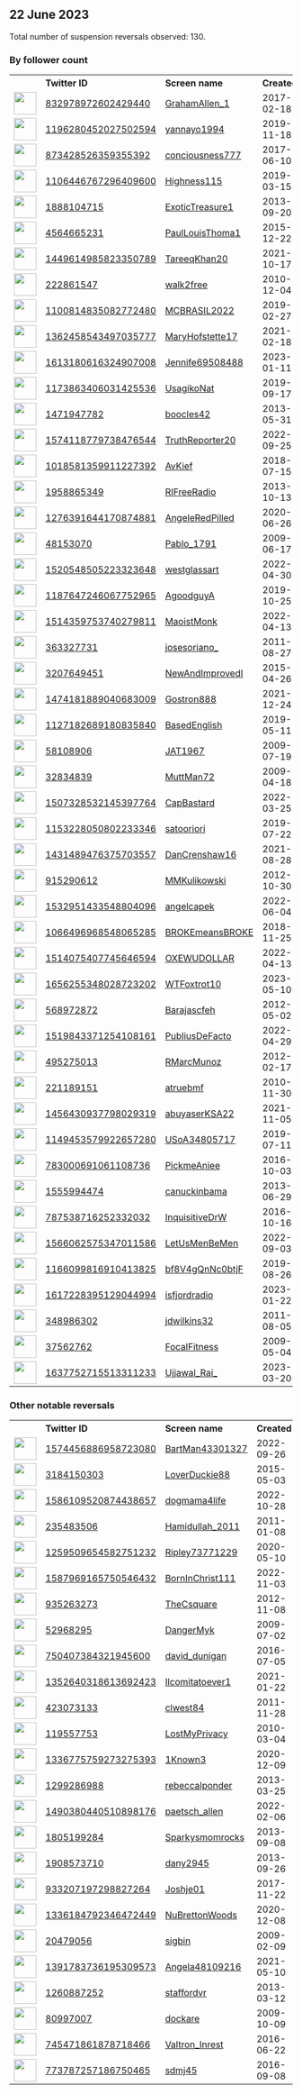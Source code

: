 
## 22 June 2023
Total number of suspension reversals observed: 130.

### By follower count
<table><tr><th></th><th align="left">Twitter ID</th><th align="left">Screen name</th>
<th align="left">Created</th><th align="left">Status</th><th align="left">Suspended</th><th align="left">Followers</th>
<tr><td><a href="https://pbs.twimg.com/profile_images/1600470480473018374/9qF2m59R_normal.jpg"><img src="https://pbs.twimg.com/profile_images/1600470480473018374/9qF2m59R_normal.jpg" width="40px" height="40px" align="center"/></a></td><td><a href="https://twitter.com/intent/user?user_id=832978972602429440">832978972602429440</a></td><td><a href="https://twitter.com/GrahamAllen_1">GrahamAllen_1</a></td><td>2017-02-18</td><td align="center"></td><td>2023-06-21</td><td>358312</td></tr>
<tr><td><a href="https://pbs.twimg.com/profile_images/1673511464097701893/SIT0xXHM_normal.jpg"><img src="https://pbs.twimg.com/profile_images/1673511464097701893/SIT0xXHM_normal.jpg" width="40px" height="40px" align="center"/></a></td><td><a href="https://twitter.com/intent/user?user_id=1196280452027502594">1196280452027502594</a></td><td><a href="https://twitter.com/yannayo1994">yannayo1994</a></td><td>2019-11-18</td><td align="center"></td><td>2022-11-04</td><td>16700</td></tr>
<tr><td><a href="https://pbs.twimg.com/profile_images/1142585419760115712/PNLFMNCI_normal.jpg"><img src="https://pbs.twimg.com/profile_images/1142585419760115712/PNLFMNCI_normal.jpg" width="40px" height="40px" align="center"/></a></td><td><a href="https://twitter.com/intent/user?user_id=873428526359355392">873428526359355392</a></td><td><a href="https://twitter.com/conciousness777">conciousness777</a></td><td>2017-06-10</td><td align="center"></td><td></td><td>15809</td></tr>
<tr><td><a href="https://pbs.twimg.com/profile_images/1672303280058421248/Uj5uPj4a_normal.jpg"><img src="https://pbs.twimg.com/profile_images/1672303280058421248/Uj5uPj4a_normal.jpg" width="40px" height="40px" align="center"/></a></td><td><a href="https://twitter.com/intent/user?user_id=1106446767296409600">1106446767296409600</a></td><td><a href="https://twitter.com/Highness115">Highness115</a></td><td>2019-03-15</td><td align="center"></td><td></td><td>12844</td></tr>
<tr><td><a href="https://pbs.twimg.com/profile_images/378800000484589695/e9625e37995493e95132ede2c074b2f4_normal.jpeg"><img src="https://pbs.twimg.com/profile_images/378800000484589695/e9625e37995493e95132ede2c074b2f4_normal.jpeg" width="40px" height="40px" align="center"/></a></td><td><a href="https://twitter.com/intent/user?user_id=1888104715">1888104715</a></td><td><a href="https://twitter.com/ExoticTreasure1">ExoticTreasure1</a></td><td>2013-09-20</td><td align="center"></td><td>2023-06-14</td><td>11749</td></tr>
<tr><td><a href="https://pbs.twimg.com/profile_images/1622326045004144642/4TRKoZP3_normal.jpg"><img src="https://pbs.twimg.com/profile_images/1622326045004144642/4TRKoZP3_normal.jpg" width="40px" height="40px" align="center"/></a></td><td><a href="https://twitter.com/intent/user?user_id=4564665231">4564665231</a></td><td><a href="https://twitter.com/PaulLouisThoma1">PaulLouisThoma1</a></td><td>2015-12-22</td><td align="center"></td><td>2023-06-20</td><td>10053</td></tr>
<tr><td><a href="https://pbs.twimg.com/profile_images/1585282624418783235/UCTRHKQF_normal.jpg"><img src="https://pbs.twimg.com/profile_images/1585282624418783235/UCTRHKQF_normal.jpg" width="40px" height="40px" align="center"/></a></td><td><a href="https://twitter.com/intent/user?user_id=1449614985823350789">1449614985823350789</a></td><td><a href="https://twitter.com/TareeqKhan20">TareeqKhan20</a></td><td>2021-10-17</td><td align="center"></td><td>2023-03-21</td><td>9160</td></tr>
<tr><td><a href="https://pbs.twimg.com/profile_images/1166428080736370688/ZK2eEJz3_normal.jpg"><img src="https://pbs.twimg.com/profile_images/1166428080736370688/ZK2eEJz3_normal.jpg" width="40px" height="40px" align="center"/></a></td><td><a href="https://twitter.com/intent/user?user_id=222861547">222861547</a></td><td><a href="https://twitter.com/walk2free">walk2free</a></td><td>2010-12-04</td><td align="center"></td><td></td><td>8860</td></tr>
<tr><td><a href="https://pbs.twimg.com/profile_images/1162506070302035968/7so4Hst9_normal.jpg"><img src="https://pbs.twimg.com/profile_images/1162506070302035968/7so4Hst9_normal.jpg" width="40px" height="40px" align="center"/></a></td><td><a href="https://twitter.com/intent/user?user_id=1100814835082772480">1100814835082772480</a></td><td><a href="https://twitter.com/MCBRASIL2022">MCBRASIL2022</a></td><td>2019-02-27</td><td align="center"></td><td>2022-09-27</td><td>3916</td></tr>
<tr><td><a href="https://pbs.twimg.com/profile_images/1674168217760153600/X3dbI2ZT_normal.png"><img src="https://pbs.twimg.com/profile_images/1674168217760153600/X3dbI2ZT_normal.png" width="40px" height="40px" align="center"/></a></td><td><a href="https://twitter.com/intent/user?user_id=1362458543497035777">1362458543497035777</a></td><td><a href="https://twitter.com/MaryHofstette17">MaryHofstette17</a></td><td>2021-02-18</td><td align="center"></td><td>2022-08-14</td><td>2914</td></tr>
<tr><td><a href="https://pbs.twimg.com/profile_images/1674114328289501194/IM8wwxUO_normal.jpg"><img src="https://pbs.twimg.com/profile_images/1674114328289501194/IM8wwxUO_normal.jpg" width="40px" height="40px" align="center"/></a></td><td><a href="https://twitter.com/intent/user?user_id=1613180616324907008">1613180616324907008</a></td><td><a href="https://twitter.com/Jennife69508488">Jennife69508488</a></td><td>2023-01-11</td><td align="center"></td><td>2023-06-19</td><td>2887</td></tr>
<tr><td><a href="https://pbs.twimg.com/profile_images/1478061854941274112/8OLROlME_normal.jpg"><img src="https://pbs.twimg.com/profile_images/1478061854941274112/8OLROlME_normal.jpg" width="40px" height="40px" align="center"/></a></td><td><a href="https://twitter.com/intent/user?user_id=1173863406031425536">1173863406031425536</a></td><td><a href="https://twitter.com/UsagikoNat">UsagikoNat</a></td><td>2019-09-17</td><td align="center"></td><td>2022-03-11</td><td>2633</td></tr>
<tr><td><a href="https://pbs.twimg.com/profile_images/1674176778833653761/r31i_zJA_normal.jpg"><img src="https://pbs.twimg.com/profile_images/1674176778833653761/r31i_zJA_normal.jpg" width="40px" height="40px" align="center"/></a></td><td><a href="https://twitter.com/intent/user?user_id=1471947782">1471947782</a></td><td><a href="https://twitter.com/boocles42">boocles42</a></td><td>2013-05-31</td><td align="center"></td><td>2022-02-13</td><td>1971</td></tr>
<tr><td><a href="https://pbs.twimg.com/profile_images/1574122413993783296/kFIBjNu7_normal.jpg"><img src="https://pbs.twimg.com/profile_images/1574122413993783296/kFIBjNu7_normal.jpg" width="40px" height="40px" align="center"/></a></td><td><a href="https://twitter.com/intent/user?user_id=1574118779738476544">1574118779738476544</a></td><td><a href="https://twitter.com/TruthReporter20">TruthReporter20</a></td><td>2022-09-25</td><td align="center"></td><td>2023-06-15</td><td>1904</td></tr>
<tr><td><a href="https://pbs.twimg.com/profile_images/1237297928328351745/q4-z9oYC_normal.jpg"><img src="https://pbs.twimg.com/profile_images/1237297928328351745/q4-z9oYC_normal.jpg" width="40px" height="40px" align="center"/></a></td><td><a href="https://twitter.com/intent/user?user_id=1018581359911227392">1018581359911227392</a></td><td><a href="https://twitter.com/AvKief">AvKief</a></td><td>2018-07-15</td><td align="center"></td><td>2023-06-20</td><td>1864</td></tr>
<tr><td><a href="https://pbs.twimg.com/profile_images/413773069497290755/od2uqJxi_normal.png"><img src="https://pbs.twimg.com/profile_images/413773069497290755/od2uqJxi_normal.png" width="40px" height="40px" align="center"/></a></td><td><a href="https://twitter.com/intent/user?user_id=1958865349">1958865349</a></td><td><a href="https://twitter.com/RIFreeRadio">RIFreeRadio</a></td><td>2013-10-13</td><td align="center"></td><td>2023-06-13</td><td>1855</td></tr>
<tr><td><a href="https://pbs.twimg.com/profile_images/1283372401531580417/5hxYTSDR_normal.jpg"><img src="https://pbs.twimg.com/profile_images/1283372401531580417/5hxYTSDR_normal.jpg" width="40px" height="40px" align="center"/></a></td><td><a href="https://twitter.com/intent/user?user_id=1276391644170874881">1276391644170874881</a></td><td><a href="https://twitter.com/AngeleRedPilled">AngeleRedPilled</a></td><td>2020-06-26</td><td align="center"></td><td></td><td>1489</td></tr>
<tr><td><a href="https://pbs.twimg.com/profile_images/1322999444888035331/oC13Kt6P_normal.jpg"><img src="https://pbs.twimg.com/profile_images/1322999444888035331/oC13Kt6P_normal.jpg" width="40px" height="40px" align="center"/></a></td><td><a href="https://twitter.com/intent/user?user_id=48153070">48153070</a></td><td><a href="https://twitter.com/Pablo_1791">Pablo_1791</a></td><td>2009-06-17</td><td align="center"></td><td></td><td>1477</td></tr>
<tr><td><a href="https://pbs.twimg.com/profile_images/1520548728842633223/AHsBXymD_normal.jpg"><img src="https://pbs.twimg.com/profile_images/1520548728842633223/AHsBXymD_normal.jpg" width="40px" height="40px" align="center"/></a></td><td><a href="https://twitter.com/intent/user?user_id=1520548505223323648">1520548505223323648</a></td><td><a href="https://twitter.com/westglassart">westglassart</a></td><td>2022-04-30</td><td align="center"></td><td>2023-06-17</td><td>913</td></tr>
<tr><td><a href="https://pbs.twimg.com/profile_images/1670047641504186368/pofboHez_normal.jpg"><img src="https://pbs.twimg.com/profile_images/1670047641504186368/pofboHez_normal.jpg" width="40px" height="40px" align="center"/></a></td><td><a href="https://twitter.com/intent/user?user_id=1187647246067752965">1187647246067752965</a></td><td><a href="https://twitter.com/AgoodguyA">AgoodguyA</a></td><td>2019-10-25</td><td align="center"></td><td>2023-06-14</td><td>851</td></tr>
<tr><td><a href="https://pbs.twimg.com/profile_images/1672643106246631425/0lG_k6Do_normal.jpg"><img src="https://pbs.twimg.com/profile_images/1672643106246631425/0lG_k6Do_normal.jpg" width="40px" height="40px" align="center"/></a></td><td><a href="https://twitter.com/intent/user?user_id=1514359753740279811">1514359753740279811</a></td><td><a href="https://twitter.com/MaoistMonk">MaoistMonk</a></td><td>2022-04-13</td><td align="center"></td><td>2023-01-01</td><td>833</td></tr>
<tr><td><a href="https://pbs.twimg.com/profile_images/1503113654136356864/IiumkCzI_normal.jpg"><img src="https://pbs.twimg.com/profile_images/1503113654136356864/IiumkCzI_normal.jpg" width="40px" height="40px" align="center"/></a></td><td><a href="https://twitter.com/intent/user?user_id=363327731">363327731</a></td><td><a href="https://twitter.com/josesoriano_">josesoriano_</a></td><td>2011-08-27</td><td align="center"></td><td>2022-06-01</td><td>736</td></tr>
<tr><td><a href="https://pbs.twimg.com/profile_images/1342943653204025348/4EiH9K3z_normal.jpg"><img src="https://pbs.twimg.com/profile_images/1342943653204025348/4EiH9K3z_normal.jpg" width="40px" height="40px" align="center"/></a></td><td><a href="https://twitter.com/intent/user?user_id=3207649451">3207649451</a></td><td><a href="https://twitter.com/NewAndImprovedI">NewAndImprovedI</a></td><td>2015-04-26</td><td align="center"></td><td></td><td>680</td></tr>
<tr><td><a href="https://pbs.twimg.com/profile_images/1611490600062451712/YFRffhD8_normal.jpg"><img src="https://pbs.twimg.com/profile_images/1611490600062451712/YFRffhD8_normal.jpg" width="40px" height="40px" align="center"/></a></td><td><a href="https://twitter.com/intent/user?user_id=1474181889040683009">1474181889040683009</a></td><td><a href="https://twitter.com/Gostron888">Gostron888</a></td><td>2021-12-24</td><td align="center"></td><td>2023-01-12</td><td>654</td></tr>
<tr><td><a href="https://pbs.twimg.com/profile_images/1575476339263426563/7poInJ--_normal.jpg"><img src="https://pbs.twimg.com/profile_images/1575476339263426563/7poInJ--_normal.jpg" width="40px" height="40px" align="center"/></a></td><td><a href="https://twitter.com/intent/user?user_id=1127182689180835840">1127182689180835840</a></td><td><a href="https://twitter.com/BasedEnglish">BasedEnglish</a></td><td>2019-05-11</td><td align="center"></td><td>2022-11-07</td><td>653</td></tr>
<tr><td><a href="https://pbs.twimg.com/profile_images/1330098010064359424/tcTFhOMo_normal.jpg"><img src="https://pbs.twimg.com/profile_images/1330098010064359424/tcTFhOMo_normal.jpg" width="40px" height="40px" align="center"/></a></td><td><a href="https://twitter.com/intent/user?user_id=58108906">58108906</a></td><td><a href="https://twitter.com/JAT1967">JAT1967</a></td><td>2009-07-19</td><td align="center"></td><td></td><td>588</td></tr>
<tr><td><a href="https://pbs.twimg.com/profile_images/654472974582444033/8Qw2n5I6_normal.png"><img src="https://pbs.twimg.com/profile_images/654472974582444033/8Qw2n5I6_normal.png" width="40px" height="40px" align="center"/></a></td><td><a href="https://twitter.com/intent/user?user_id=32834839">32834839</a></td><td><a href="https://twitter.com/MuttMan72">MuttMan72</a></td><td>2009-04-18</td><td align="center"></td><td>2022-08-03</td><td>540</td></tr>
<tr><td><a href="https://pbs.twimg.com/profile_images/1508514155967520774/AioU9CEC_normal.jpg"><img src="https://pbs.twimg.com/profile_images/1508514155967520774/AioU9CEC_normal.jpg" width="40px" height="40px" align="center"/></a></td><td><a href="https://twitter.com/intent/user?user_id=1507328532145397764">1507328532145397764</a></td><td><a href="https://twitter.com/CapBastard">CapBastard</a></td><td>2022-03-25</td><td align="center"></td><td>2022-07-26</td><td>505</td></tr>
<tr><td><a href="https://pbs.twimg.com/profile_images/1591424372580921345/h9khUGPt_normal.jpg"><img src="https://pbs.twimg.com/profile_images/1591424372580921345/h9khUGPt_normal.jpg" width="40px" height="40px" align="center"/></a></td><td><a href="https://twitter.com/intent/user?user_id=1153228050802233346">1153228050802233346</a></td><td><a href="https://twitter.com/satooriori">satooriori</a></td><td>2019-07-22</td><td align="center"></td><td>2023-01-29</td><td>473</td></tr>
<tr><td><a href="https://pbs.twimg.com/profile_images/1645360852802088960/kTVl33-w_normal.jpg"><img src="https://pbs.twimg.com/profile_images/1645360852802088960/kTVl33-w_normal.jpg" width="40px" height="40px" align="center"/></a></td><td><a href="https://twitter.com/intent/user?user_id=1431489476375703557">1431489476375703557</a></td><td><a href="https://twitter.com/DanCrenshaw16">DanCrenshaw16</a></td><td>2021-08-28</td><td align="center"></td><td>2023-06-14</td><td>460</td></tr>
<tr><td><a href="https://pbs.twimg.com/profile_images/1559027712941080576/hrO66DCP_normal.jpg"><img src="https://pbs.twimg.com/profile_images/1559027712941080576/hrO66DCP_normal.jpg" width="40px" height="40px" align="center"/></a></td><td><a href="https://twitter.com/intent/user?user_id=915290612">915290612</a></td><td><a href="https://twitter.com/MMKulikowski">MMKulikowski</a></td><td>2012-10-30</td><td align="center"></td><td>2022-10-20</td><td>426</td></tr>
<tr><td><a href="https://pbs.twimg.com/profile_images/1609473665737056256/vm50zv25_normal.jpg"><img src="https://pbs.twimg.com/profile_images/1609473665737056256/vm50zv25_normal.jpg" width="40px" height="40px" align="center"/></a></td><td><a href="https://twitter.com/intent/user?user_id=1532951433548804096">1532951433548804096</a></td><td><a href="https://twitter.com/angelcapek">angelcapek</a></td><td>2022-06-04</td><td align="center"></td><td>2023-02-11</td><td>387</td></tr>
<tr><td><a href="https://pbs.twimg.com/profile_images/1597914799630950401/XbJOoP1i_normal.jpg"><img src="https://pbs.twimg.com/profile_images/1597914799630950401/XbJOoP1i_normal.jpg" width="40px" height="40px" align="center"/></a></td><td><a href="https://twitter.com/intent/user?user_id=1066496968548065285">1066496968548065285</a></td><td><a href="https://twitter.com/BROKEmeansBROKE">BROKEmeansBROKE</a></td><td>2018-11-25</td><td align="center"></td><td>2022-12-22</td><td>372</td></tr>
<tr><td><a href="https://pbs.twimg.com/profile_images/1671714671165063174/-JqNkDM8_normal.jpg"><img src="https://pbs.twimg.com/profile_images/1671714671165063174/-JqNkDM8_normal.jpg" width="40px" height="40px" align="center"/></a></td><td><a href="https://twitter.com/intent/user?user_id=1514075407745646594">1514075407745646594</a></td><td><a href="https://twitter.com/OXEWUDOLLAR">OXEWUDOLLAR</a></td><td>2022-04-13</td><td align="center"></td><td>2023-04-06</td><td>355</td></tr>
<tr><td><a href="https://pbs.twimg.com/profile_images/1668000844128702465/ySDlm47m_normal.jpg"><img src="https://pbs.twimg.com/profile_images/1668000844128702465/ySDlm47m_normal.jpg" width="40px" height="40px" align="center"/></a></td><td><a href="https://twitter.com/intent/user?user_id=1656255348028723202">1656255348028723202</a></td><td><a href="https://twitter.com/WTFoxtrot10">WTFoxtrot10</a></td><td>2023-05-10</td><td align="center"></td><td>2023-06-17</td><td>348</td></tr>
<tr><td><a href="https://pbs.twimg.com/profile_images/1380113523318124546/zxGnRald_normal.jpg"><img src="https://pbs.twimg.com/profile_images/1380113523318124546/zxGnRald_normal.jpg" width="40px" height="40px" align="center"/></a></td><td><a href="https://twitter.com/intent/user?user_id=568972872">568972872</a></td><td><a href="https://twitter.com/Barajascfeh">Barajascfeh</a></td><td>2012-05-02</td><td align="center"></td><td>2023-03-17</td><td>286</td></tr>
<tr><td><a href="https://pbs.twimg.com/profile_images/1598417901685334016/Nkma6P7o_normal.jpg"><img src="https://pbs.twimg.com/profile_images/1598417901685334016/Nkma6P7o_normal.jpg" width="40px" height="40px" align="center"/></a></td><td><a href="https://twitter.com/intent/user?user_id=1519843371254108161">1519843371254108161</a></td><td><a href="https://twitter.com/PubliusDeFacto">PubliusDeFacto</a></td><td>2022-04-29</td><td align="center"></td><td>2023-06-17</td><td>283</td></tr>
<tr><td><a href="https://pbs.twimg.com/profile_images/591550967578955776/3O_BXmdr_normal.jpg"><img src="https://pbs.twimg.com/profile_images/591550967578955776/3O_BXmdr_normal.jpg" width="40px" height="40px" align="center"/></a></td><td><a href="https://twitter.com/intent/user?user_id=495275013">495275013</a></td><td><a href="https://twitter.com/RMarcMunoz">RMarcMunoz</a></td><td>2012-02-17</td><td align="center"></td><td>2023-01-11</td><td>267</td></tr>
<tr><td><a href="https://pbs.twimg.com/profile_images/1534029090453434368/ToZ0IgUi_normal.jpg"><img src="https://pbs.twimg.com/profile_images/1534029090453434368/ToZ0IgUi_normal.jpg" width="40px" height="40px" align="center"/></a></td><td><a href="https://twitter.com/intent/user?user_id=221189151">221189151</a></td><td><a href="https://twitter.com/atruebmf">atruebmf</a></td><td>2010-11-30</td><td align="center"></td><td>2022-06-08</td><td>264</td></tr>
<tr><td><a href="https://pbs.twimg.com/profile_images/1534318635673653250/V2CO4GuE_normal.jpg"><img src="https://pbs.twimg.com/profile_images/1534318635673653250/V2CO4GuE_normal.jpg" width="40px" height="40px" align="center"/></a></td><td><a href="https://twitter.com/intent/user?user_id=1456430937798029319">1456430937798029319</a></td><td><a href="https://twitter.com/abuyaserKSA22">abuyaserKSA22</a></td><td>2021-11-05</td><td align="center"></td><td>2022-11-28</td><td>241</td></tr>
<tr><td><a href="https://pbs.twimg.com/profile_images/1488361104644399115/hU92ldgO_normal.jpg"><img src="https://pbs.twimg.com/profile_images/1488361104644399115/hU92ldgO_normal.jpg" width="40px" height="40px" align="center"/></a></td><td><a href="https://twitter.com/intent/user?user_id=1149453579922657280">1149453579922657280</a></td><td><a href="https://twitter.com/USoA34805717">USoA34805717</a></td><td>2019-07-11</td><td align="center"></td><td>2022-04-25</td><td>227</td></tr>
<tr><td><a href="https://pbs.twimg.com/profile_images/1597556585274171392/hjUpBbwq_normal.jpg"><img src="https://pbs.twimg.com/profile_images/1597556585274171392/hjUpBbwq_normal.jpg" width="40px" height="40px" align="center"/></a></td><td><a href="https://twitter.com/intent/user?user_id=783000691061108736">783000691061108736</a></td><td><a href="https://twitter.com/PickmeAniee">PickmeAniee</a></td><td>2016-10-03</td><td align="center">🔒</td><td>2023-01-08</td><td>215</td></tr>
<tr><td><a href="https://pbs.twimg.com/profile_images/1236234322186825728/zjvo7wuO_normal.jpg"><img src="https://pbs.twimg.com/profile_images/1236234322186825728/zjvo7wuO_normal.jpg" width="40px" height="40px" align="center"/></a></td><td><a href="https://twitter.com/intent/user?user_id=1555994474">1555994474</a></td><td><a href="https://twitter.com/canuckinbama">canuckinbama</a></td><td>2013-06-29</td><td align="center"></td><td>2022-08-15</td><td>212</td></tr>
<tr><td><a href="https://pbs.twimg.com/profile_images/1483417079168577536/h2wRon_u_normal.jpg"><img src="https://pbs.twimg.com/profile_images/1483417079168577536/h2wRon_u_normal.jpg" width="40px" height="40px" align="center"/></a></td><td><a href="https://twitter.com/intent/user?user_id=787538716252332032">787538716252332032</a></td><td><a href="https://twitter.com/InquisitiveDrW">InquisitiveDrW</a></td><td>2016-10-16</td><td align="center"></td><td>2023-02-07</td><td>194</td></tr>
<tr><td><a href="https://pbs.twimg.com/profile_images/1566073710825578496/L_G5mg3Q_normal.jpg"><img src="https://pbs.twimg.com/profile_images/1566073710825578496/L_G5mg3Q_normal.jpg" width="40px" height="40px" align="center"/></a></td><td><a href="https://twitter.com/intent/user?user_id=1566062575347011586">1566062575347011586</a></td><td><a href="https://twitter.com/LetUsMenBeMen">LetUsMenBeMen</a></td><td>2022-09-03</td><td align="center"></td><td>2023-02-03</td><td>173</td></tr>
<tr><td><a href="https://abs.twimg.com/sticky/default_profile_images/default_profile_normal.png"><img src="https://abs.twimg.com/sticky/default_profile_images/default_profile_normal.png" width="40px" height="40px" align="center"/></a></td><td><a href="https://twitter.com/intent/user?user_id=1166099816910413825">1166099816910413825</a></td><td><a href="https://twitter.com/bf8V4gQnNc0btjF">bf8V4gQnNc0btjF</a></td><td>2019-08-26</td><td align="center"></td><td>2022-11-05</td><td>162</td></tr>
<tr><td><a href="https://pbs.twimg.com/profile_images/1617228694019252226/bFYh2ydR_normal.jpg"><img src="https://pbs.twimg.com/profile_images/1617228694019252226/bFYh2ydR_normal.jpg" width="40px" height="40px" align="center"/></a></td><td><a href="https://twitter.com/intent/user?user_id=1617228395129044994">1617228395129044994</a></td><td><a href="https://twitter.com/isfjordradio">isfjordradio</a></td><td>2023-01-22</td><td align="center"></td><td>2023-04-26</td><td>161</td></tr>
<tr><td><a href="https://pbs.twimg.com/profile_images/1671736028892200963/TVwchsi9_normal.jpg"><img src="https://pbs.twimg.com/profile_images/1671736028892200963/TVwchsi9_normal.jpg" width="40px" height="40px" align="center"/></a></td><td><a href="https://twitter.com/intent/user?user_id=348986302">348986302</a></td><td><a href="https://twitter.com/jdwilkins32">jdwilkins32</a></td><td>2011-08-05</td><td align="center"></td><td></td><td>160</td></tr>
<tr><td><a href="https://pbs.twimg.com/profile_images/1671673417551028225/6gh2IPGB_normal.jpg"><img src="https://pbs.twimg.com/profile_images/1671673417551028225/6gh2IPGB_normal.jpg" width="40px" height="40px" align="center"/></a></td><td><a href="https://twitter.com/intent/user?user_id=37562762">37562762</a></td><td><a href="https://twitter.com/FocalFitness">FocalFitness</a></td><td>2009-05-04</td><td align="center"></td><td>2023-06-10</td><td>158</td></tr>
<tr><td><a href="https://pbs.twimg.com/profile_images/1667361704202887170/AYrbUdm3_normal.jpg"><img src="https://pbs.twimg.com/profile_images/1667361704202887170/AYrbUdm3_normal.jpg" width="40px" height="40px" align="center"/></a></td><td><a href="https://twitter.com/intent/user?user_id=1637752715513311233">1637752715513311233</a></td><td><a href="https://twitter.com/Ujjawal_Rai_">Ujjawal_Rai_</a></td><td>2023-03-20</td><td align="center"></td><td>2023-05-28</td><td>149</td></tr>
</table>

### Other notable reversals
<table><tr><th></th><th align="left">Twitter ID</th><th align="left">Screen name</th>
<th align="left">Created</th><th align="left">Status</th><th align="left">Suspended</th><th align="left">Followers</th>
<tr><td><a href="https://pbs.twimg.com/profile_images/1603981584104914944/G5nr966a_normal.jpg"><img src="https://pbs.twimg.com/profile_images/1603981584104914944/G5nr966a_normal.jpg" width="40px" height="40px" align="center"/></a></td><td><a href="https://twitter.com/intent/user?user_id=1574456886958723080">1574456886958723080</a></td><td><a href="https://twitter.com/BartMan43301327">BartMan43301327</a></td><td>2022-09-26</td><td align="center"></td><td>2022-12-22</td><td>102</td></tr>
<tr><td><a href="https://pbs.twimg.com/profile_images/594841042899218432/ryrrWSZO_normal.jpg"><img src="https://pbs.twimg.com/profile_images/594841042899218432/ryrrWSZO_normal.jpg" width="40px" height="40px" align="center"/></a></td><td><a href="https://twitter.com/intent/user?user_id=3184150303">3184150303</a></td><td><a href="https://twitter.com/LoverDuckie88">LoverDuckie88</a></td><td>2015-05-03</td><td align="center"></td><td>2023-06-07</td><td>136</td></tr>
<tr><td><a href="https://pbs.twimg.com/profile_images/1651959629419630592/H0litTZB_normal.jpg"><img src="https://pbs.twimg.com/profile_images/1651959629419630592/H0litTZB_normal.jpg" width="40px" height="40px" align="center"/></a></td><td><a href="https://twitter.com/intent/user?user_id=1586109520874438657">1586109520874438657</a></td><td><a href="https://twitter.com/dogmama4life">dogmama4life</a></td><td>2022-10-28</td><td align="center"></td><td>2023-05-26</td><td>18</td></tr>
<tr><td><a href="https://pbs.twimg.com/profile_images/1183161617112059908/X_OALhR5_normal.jpg"><img src="https://pbs.twimg.com/profile_images/1183161617112059908/X_OALhR5_normal.jpg" width="40px" height="40px" align="center"/></a></td><td><a href="https://twitter.com/intent/user?user_id=235483506">235483506</a></td><td><a href="https://twitter.com/Hamidullah_2011">Hamidullah_2011</a></td><td>2011-01-08</td><td align="center"></td><td>2023-05-14</td><td>85</td></tr>
<tr><td><a href="https://pbs.twimg.com/profile_images/1430035552997449729/5PGHKpHe_normal.jpg"><img src="https://pbs.twimg.com/profile_images/1430035552997449729/5PGHKpHe_normal.jpg" width="40px" height="40px" align="center"/></a></td><td><a href="https://twitter.com/intent/user?user_id=1259509654582751232">1259509654582751232</a></td><td><a href="https://twitter.com/Ripley73771229">Ripley73771229</a></td><td>2020-05-10</td><td align="center"></td><td>2023-06-12</td><td>17</td></tr>
<tr><td><a href="https://pbs.twimg.com/profile_images/1587969445804199936/Y5l305As_normal.jpg"><img src="https://pbs.twimg.com/profile_images/1587969445804199936/Y5l305As_normal.jpg" width="40px" height="40px" align="center"/></a></td><td><a href="https://twitter.com/intent/user?user_id=1587969165750546432">1587969165750546432</a></td><td><a href="https://twitter.com/BornInChrist111">BornInChrist111</a></td><td>2022-11-03</td><td align="center"></td><td>2023-06-13</td><td>18</td></tr>
<tr><td><a href="https://pbs.twimg.com/profile_images/1193841393430650881/qB4jH-v2_normal.jpg"><img src="https://pbs.twimg.com/profile_images/1193841393430650881/qB4jH-v2_normal.jpg" width="40px" height="40px" align="center"/></a></td><td><a href="https://twitter.com/intent/user?user_id=935263273">935263273</a></td><td><a href="https://twitter.com/TheCsquare">TheCsquare</a></td><td>2012-11-08</td><td align="center">🔒</td><td>2022-11-29</td><td>34</td></tr>
<tr><td><a href="https://pbs.twimg.com/profile_images/857283960497459200/I_DCmAoK_normal.jpg"><img src="https://pbs.twimg.com/profile_images/857283960497459200/I_DCmAoK_normal.jpg" width="40px" height="40px" align="center"/></a></td><td><a href="https://twitter.com/intent/user?user_id=52968295">52968295</a></td><td><a href="https://twitter.com/DangerMyk">DangerMyk</a></td><td>2009-07-02</td><td align="center"></td><td>2023-05-17</td><td>27</td></tr>
<tr><td><a href="https://abs.twimg.com/sticky/default_profile_images/default_profile_normal.png"><img src="https://abs.twimg.com/sticky/default_profile_images/default_profile_normal.png" width="40px" height="40px" align="center"/></a></td><td><a href="https://twitter.com/intent/user?user_id=750407384321945600">750407384321945600</a></td><td><a href="https://twitter.com/david_dunigan">david_dunigan</a></td><td>2016-07-05</td><td align="center"></td><td>2023-05-17</td><td>21</td></tr>
<tr><td><a href="https://pbs.twimg.com/profile_images/1544264556591071233/lGoLDMes_normal.jpg"><img src="https://pbs.twimg.com/profile_images/1544264556591071233/lGoLDMes_normal.jpg" width="40px" height="40px" align="center"/></a></td><td><a href="https://twitter.com/intent/user?user_id=1352640318613692423">1352640318613692423</a></td><td><a href="https://twitter.com/Ilcomitatoever1">Ilcomitatoever1</a></td><td>2021-01-22</td><td align="center"></td><td>2022-12-13</td><td>74</td></tr>
<tr><td><a href="https://pbs.twimg.com/profile_images/1628894040635871232/rX0OAAoi_normal.jpg"><img src="https://pbs.twimg.com/profile_images/1628894040635871232/rX0OAAoi_normal.jpg" width="40px" height="40px" align="center"/></a></td><td><a href="https://twitter.com/intent/user?user_id=423073133">423073133</a></td><td><a href="https://twitter.com/clwest84">clwest84</a></td><td>2011-11-28</td><td align="center"></td><td>2023-03-16</td><td>11</td></tr>
<tr><td><a href="https://pbs.twimg.com/profile_images/770674560320544768/T0oDnesj_normal.jpg"><img src="https://pbs.twimg.com/profile_images/770674560320544768/T0oDnesj_normal.jpg" width="40px" height="40px" align="center"/></a></td><td><a href="https://twitter.com/intent/user?user_id=119557753">119557753</a></td><td><a href="https://twitter.com/LostMyPrivacy">LostMyPrivacy</a></td><td>2010-03-04</td><td align="center"></td><td>2023-05-08</td><td>35</td></tr>
<tr><td><a href="https://pbs.twimg.com/profile_images/1509325752541626374/NG00AJt6_normal.jpg"><img src="https://pbs.twimg.com/profile_images/1509325752541626374/NG00AJt6_normal.jpg" width="40px" height="40px" align="center"/></a></td><td><a href="https://twitter.com/intent/user?user_id=1336775759273275393">1336775759273275393</a></td><td><a href="https://twitter.com/1Known3">1Known3</a></td><td>2020-12-09</td><td align="center"></td><td>2022-11-29</td><td>28</td></tr>
<tr><td><a href="https://pbs.twimg.com/profile_images/537628733113643009/N_lEP-lT_normal.jpeg"><img src="https://pbs.twimg.com/profile_images/537628733113643009/N_lEP-lT_normal.jpeg" width="40px" height="40px" align="center"/></a></td><td><a href="https://twitter.com/intent/user?user_id=1299286988">1299286988</a></td><td><a href="https://twitter.com/rebeccalponder">rebeccalponder</a></td><td>2013-03-25</td><td align="center"></td><td>2023-05-22</td><td>116</td></tr>
<tr><td><a href="https://pbs.twimg.com/profile_images/1490384155296862213/itJV8dBC_normal.jpg"><img src="https://pbs.twimg.com/profile_images/1490384155296862213/itJV8dBC_normal.jpg" width="40px" height="40px" align="center"/></a></td><td><a href="https://twitter.com/intent/user?user_id=1490380440510898176">1490380440510898176</a></td><td><a href="https://twitter.com/paetsch_allen">paetsch_allen</a></td><td>2022-02-06</td><td align="center"></td><td>2022-12-09</td><td>8</td></tr>
<tr><td><a href="https://pbs.twimg.com/profile_images/1634616672115134464/Lpwb0QNz_normal.png"><img src="https://pbs.twimg.com/profile_images/1634616672115134464/Lpwb0QNz_normal.png" width="40px" height="40px" align="center"/></a></td><td><a href="https://twitter.com/intent/user?user_id=1805199284">1805199284</a></td><td><a href="https://twitter.com/Sparkysmomrocks">Sparkysmomrocks</a></td><td>2013-09-08</td><td align="center"></td><td>2023-03-22</td><td>45</td></tr>
<tr><td><a href="https://pbs.twimg.com/profile_images/1218751419722993664/98j3fPLK_normal.png"><img src="https://pbs.twimg.com/profile_images/1218751419722993664/98j3fPLK_normal.png" width="40px" height="40px" align="center"/></a></td><td><a href="https://twitter.com/intent/user?user_id=1908573710">1908573710</a></td><td><a href="https://twitter.com/dany2945">dany2945</a></td><td>2013-09-26</td><td align="center"></td><td>2023-01-06</td><td>1</td></tr>
<tr><td><a href="https://pbs.twimg.com/profile_images/1674702790713655296/yjZhrFZ-_normal.jpg"><img src="https://pbs.twimg.com/profile_images/1674702790713655296/yjZhrFZ-_normal.jpg" width="40px" height="40px" align="center"/></a></td><td><a href="https://twitter.com/intent/user?user_id=933207197298827264">933207197298827264</a></td><td><a href="https://twitter.com/Joshje01">Joshje01</a></td><td>2017-11-22</td><td align="center"></td><td>2023-01-19</td><td>21</td></tr>
<tr><td><a href="https://pbs.twimg.com/profile_images/1336184918850887681/-GlRdGGi_normal.jpg"><img src="https://pbs.twimg.com/profile_images/1336184918850887681/-GlRdGGi_normal.jpg" width="40px" height="40px" align="center"/></a></td><td><a href="https://twitter.com/intent/user?user_id=1336184792346472449">1336184792346472449</a></td><td><a href="https://twitter.com/NuBrettonWoods">NuBrettonWoods</a></td><td>2020-12-08</td><td align="center"></td><td>2023-02-24</td><td>98</td></tr>
<tr><td><a href="https://pbs.twimg.com/profile_images/281840850/tweet_normal.jpg"><img src="https://pbs.twimg.com/profile_images/281840850/tweet_normal.jpg" width="40px" height="40px" align="center"/></a></td><td><a href="https://twitter.com/intent/user?user_id=20479056">20479056</a></td><td><a href="https://twitter.com/sigbin">sigbin</a></td><td>2009-02-09</td><td align="center"></td><td>2023-05-26</td><td>53</td></tr>
<tr><td><a href="https://pbs.twimg.com/profile_images/1670038272712536069/lDVeD1DE_normal.jpg"><img src="https://pbs.twimg.com/profile_images/1670038272712536069/lDVeD1DE_normal.jpg" width="40px" height="40px" align="center"/></a></td><td><a href="https://twitter.com/intent/user?user_id=1391783736195309573">1391783736195309573</a></td><td><a href="https://twitter.com/Angela48109216">Angela48109216</a></td><td>2021-05-10</td><td align="center"></td><td>2023-06-10</td><td>0</td></tr>
<tr><td><a href="https://abs.twimg.com/sticky/default_profile_images/default_profile_normal.png"><img src="https://abs.twimg.com/sticky/default_profile_images/default_profile_normal.png" width="40px" height="40px" align="center"/></a></td><td><a href="https://twitter.com/intent/user?user_id=1260887252">1260887252</a></td><td><a href="https://twitter.com/staffordvr">staffordvr</a></td><td>2013-03-12</td><td align="center"></td><td>2023-05-25</td><td>3</td></tr>
<tr><td><a href="https://pbs.twimg.com/profile_images/1601118533064310786/HYF-q_OZ_normal.jpg"><img src="https://pbs.twimg.com/profile_images/1601118533064310786/HYF-q_OZ_normal.jpg" width="40px" height="40px" align="center"/></a></td><td><a href="https://twitter.com/intent/user?user_id=80997007">80997007</a></td><td><a href="https://twitter.com/dockare">dockare</a></td><td>2009-10-09</td><td align="center">🔒</td><td>2023-01-10</td><td>83</td></tr>
<tr><td><a href="https://pbs.twimg.com/profile_images/1166077542668746752/8HgCWmVx_normal.jpg"><img src="https://pbs.twimg.com/profile_images/1166077542668746752/8HgCWmVx_normal.jpg" width="40px" height="40px" align="center"/></a></td><td><a href="https://twitter.com/intent/user?user_id=745471861878718466">745471861878718466</a></td><td><a href="https://twitter.com/Valtron_Inrest">Valtron_Inrest</a></td><td>2016-06-22</td><td align="center"></td><td>2023-05-30</td><td>59</td></tr>
<tr><td><a href="https://pbs.twimg.com/profile_images/945679500637097985/Bxh5TItQ_normal.jpg"><img src="https://pbs.twimg.com/profile_images/945679500637097985/Bxh5TItQ_normal.jpg" width="40px" height="40px" align="center"/></a></td><td><a href="https://twitter.com/intent/user?user_id=773787257186750465">773787257186750465</a></td><td><a href="https://twitter.com/sdmj45">sdmj45</a></td><td>2016-09-08</td><td align="center"></td><td>2023-06-16</td><td>13</td></tr>
</table>
